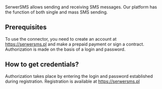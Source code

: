 SerwerSMS allows sending and receiving SMS messages. Our platform has the function of both single and mass SMS sending.

## Prerequisites

To use the connector, you need to create an account at https://serwersms.pl and make a prepaid payment or sign a contract. Authorization is made on the basis of a login and password.

## How to get credentials?

Authorization takes place by entering the login and password established during registration. Registration is available at https://serwersms.pl